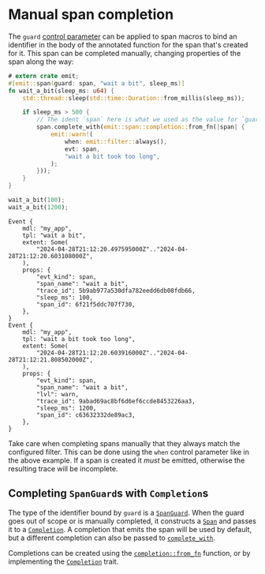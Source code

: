 # Manual span completion

The `guard` [control parameter](../../reference/control-parameters.md) can be applied to span macros to bind an identifier in the body of the annotated function for the span that's created for it. This span can be completed manually, changing properties of the span along the way:

```rust
# extern crate emit;
#[emit::span(guard: span, "wait a bit", sleep_ms)]
fn wait_a_bit(sleep_ms: u64) {
    std::thread::sleep(std::time::Duration::from_millis(sleep_ms));

    if sleep_ms > 500 {
        // The ident `span` here is what we used as the value for `guard`
        span.complete_with(emit::span::completion::from_fn(|span| {
            emit::warn!(
                when: emit::filter::always(),
                evt: span,
                "wait a bit took too long",
            );
        }));
    }
}

wait_a_bit(100);
wait_a_bit(1200);
```

```text
Event {
    mdl: "my_app",
    tpl: "wait a bit",
    extent: Some(
        "2024-04-28T21:12:20.497595000Z".."2024-04-28T21:12:20.603108000Z",
    ),
    props: {
        "evt_kind": span,
        "span_name": "wait a bit",
        "trace_id": 5b9ab977a530dfa782eedd6db08fdb66,
        "sleep_ms": 100,
        "span_id": 6f21f5ddc707f730,
    },
}
Event {
    mdl: "my_app",
    tpl: "wait a bit took too long",
    extent: Some(
        "2024-04-28T21:12:20.603916000Z".."2024-04-28T21:12:21.808502000Z",
    ),
    props: {
        "evt_kind": span,
        "span_name": "wait a bit",
        "lvl": warn,
        "trace_id": 9abad69ac8bf6d6ef6ccde8453226aa3,
        "sleep_ms": 1200,
        "span_id": c63632332de89ac3,
    },
}
```

Take care when completing spans manually that they always match the configured filter. This can be done using the `when` control parameter like in the above example. If a span is created it _must_ be emitted, otherwise the resulting trace will be incomplete.

## Completing `SpanGuard`s with `Completion`s

The type of the identifier bound by `guard` is a [`SpanGuard`](https://docs.rs/emit/1.3.0/emit/span/struct.SpanGuard.html). When the guard goes out of scope or is manually completed, it constructs a [`Span`](https://docs.rs/emit/1.3.0/emit/span/struct.Span.html) and passes it to a [`Completion`](https://docs.rs/emit/1.3.0/emit/span/completion/trait.Completion.html). A completion that emits the span will be used by default, but a different completion can also be passed to [`complete_with`](https://docs.rs/emit/1.3.0/emit/span/struct.SpanGuard.html#method.complete_with).

Completions can be created using the [`completion::from_fn`](https://docs.rs/emit/1.3.0/emit/span/completion/fn.from_fn.html) function, or by implementing the [`Completion`](https://docs.rs/emit/1.3.0/emit/span/completion/trait.Completion.html) trait.
